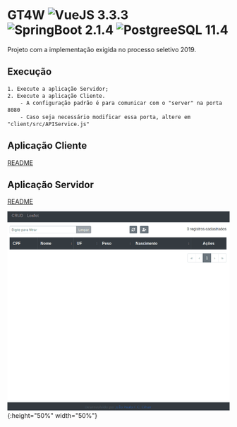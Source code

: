 # GT4W ![VueJS 3.3.3](https://img.shields.io/badge/vueJS-3.5.5-green.svg) ![SpringBoot 2.1.4](https://img.shields.io/badge/springboot-2.1.4-green.svg) ![PostgreeSQL 11.4](https://img.shields.io/badge/postgreSQL-2.1.4-green.svg)

Projeto com a implementação exigida no processo seletivo 2019.

## Execução

    1. Execute a aplicação Servidor;
    2. Execute a aplicação Cliente.
        - A configuração padrão é para comunicar com o "server" na porta 8080
        - Caso seja necessário modificar essa porta, altere em "client/src/APIService.js"

## Aplicação Cliente

[README](client/README.md)

## Aplicação Servidor

[README](server/README.md)

![](media/GT4W.gif){:height="50%" width="50%"}
